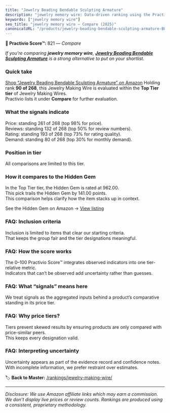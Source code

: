 ```yaml
---
title: "Jewelry Beading Bendable Sculpting Armature"
description: "jewelry memory wire: Data-driven ranking using the Practivio Score™. Positioned by quality, value, demand, findability, momentum."
keywords: ["jewelry memory wire"]
seo_title: "jewelry memory wire — Compare (2025)"
canonicalURL: "/products/jewelry-beading-bendable-sculpting-armature-B09W915VKH/"
---
```


**🛒 Practivio Score™:** 821 — _Compare_


*If you're comparing **jewelry memory wire**, **[Jewelry Beading Bendable Sculpting Armature](https://www.amazon.com/dp/B09W915VKH?tag=practivio-20)** is a strong alternative to put on your shortlist.*
### Quick take
[Shop “Jewelry Beading Bendable Sculpting Armature” on Amazon](https://www.amazon.com/dp/B09W915VKH?tag=practivio-20)
Holding rank **90 of 268**, this Jewelry Making Wire is evaluated within the **Top Tier tier** of Jewelry Making Wires.  
Practivio lists it under **Compare** for further evaluation.

### What the signals indicate
Price: standing 261 of 268 (top 98% for price).  
Reviews: standing 132 of 268 (top 50% for review numbers).  
Rating: standing 193 of 268 (top 73% for rating quality).  
Demand: standing 80 of 268 (top 30% for monthly demand).

### Position in tier
All comparisons are limited to this tier.

### How it compares to the Hidden Gem
In the Top Tier tier, the Hidden Gem is rated at 962.00.  
This pick trails the Hidden Gem by 141.00 points.  
This comparison helps clarify how the item stacks up in context.  

See the Hidden Gem on Amazon → [View listing](https://www.amazon.com/dp/B00BOZ79UO?tag=practivio-20)

### FAQ: Inclusion criteria
Inclusion is limited to items that clear our starting criteria.  
That keeps the group fair and the tier designations meaningful.

### FAQ: How the score works
The 0–100 Practivio Score™ integrates observed indicators into one tier-relative metric.  
Indicators that can’t be observed add uncertainty rather than guesses.

### FAQ: What “signals” means here
We treat signals as the aggregated inputs behind a product’s comparative standing in its price tier.

### FAQ: Why price tiers?
Tiers prevent skewed results by ensuring products are only compared with price-similar peers.  
This keeps every designation valid.

### FAQ: Interpreting uncertainty
Uncertainty appears as part of the evidence record and confidence notes.  
With incomplete information, we prefer restraint over estimates.

<!-- Missing template for Compare/CompareWithinPriceClass -->


🏷️ **Back to Master:** [/rankings/jewelry-making-wire/](/rankings/jewelry-making-wire/)

---
_Disclosure: We use Amazon affiliate links which may earn a commission. We don’t display live prices or review counts. Rankings are produced using a consistent, proprietary methodology._
